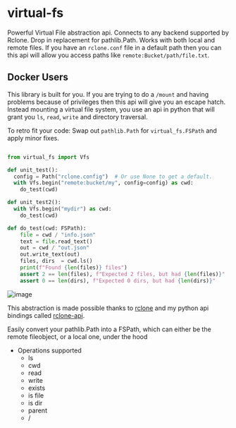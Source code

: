 # virtual-fs

Powerful Virtual File abstraction api. Connects to any backend supported by Rclone. Drop in replacement for pathlib.Path. Works with both local and remote files. If you have an `rclone.conf` file in a default path then you can this api will allow you access paths like `remote:Bucket/path/file.txt`.

## Docker Users

This library is built for you. If you are trying to do a `/mount` and having problems because of privileges then this api will give you an escape hatch. Instead mounting a virtual file system, you use an api in python that will grant you `ls`, `read`, `write` and directory traversal.

To retro fit your code: Swap out `pathlib.Path` for `virtual_fs.FSPath` and apply minor fixes.


```python

from virtual_fs import Vfs

def unit_test():
  config = Path("rclone.config")  # Or use None to get a default.
  with Vfs.begin("remote:bucket/my", config=config) as cwd:
    do_test(cwd)

def unit_test2():
  with Vfs.begin("mydir") as cwd:
    do_test(cwd)

def do_test(cwd: FSPath):
    file = cwd / "info.json"
    text = file.read_text()
    out = cwd / "out.json"
    out.write_text(out)
    files, dirs  = cwd.ls()
    print(f"Found {len(files)} files")
    assert 2 == len(files), f"Expected 2 files, but had {len(files)}"
    assert 0 == len(dirs), f"Expected 0 dirs, but had {len(dirs)}"


```

![image](https://github.com/user-attachments/assets/0f9d5dbc-e0e5-4086-9c7a-fc8e08f57943)


This abstraction is made possible thanks to [rclone](https://rclone.org) and my python api bindings called [rclone-api](https://github.com/zackees/rclone-api).

Easily convert your pathlib.Path into a FSPath, which can either be the remote fileobject, or a local one, under the hood

  * Operations supported
    * ls
    * cwd
    * read
    * write
    * exists
    * is file
    * is dir
    * parent
    * /



